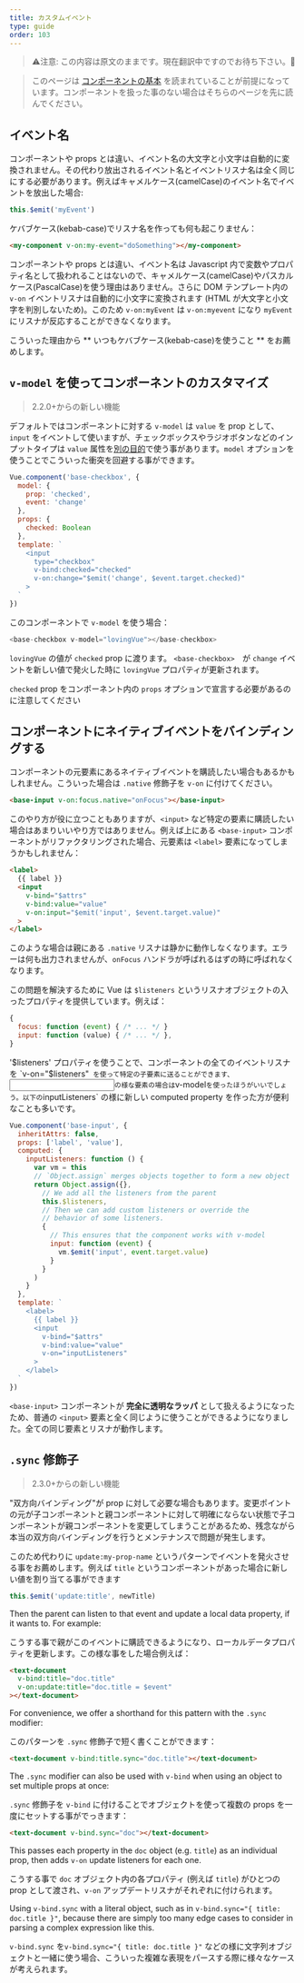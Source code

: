 ```yaml
---
title: カスタムイベント
type: guide
order: 103
---
```


> ⚠️注意: この内容は原文のままです。現在翻訳中ですのでお待ち下さい。🙏

> このページは [コンポーネントの基本](components.html) を読まれていることが前提になっています。コンポーネントを扱った事のない場合はそちらのページを先に読んでください。

## イベント名

コンポーネントや props とは違い、イベント名の大文字と小文字は自動的に変換されません。その代わり放出されるイベント名とイベントリスナ名は全く同じにする必要があります。例えばキャメルケース(camelCase)のイベント名でイベントを放出した場合:

```js
this.$emit('myEvent')
```

ケバブケース(kebab-case)でリスナ名を作っても何も起こりません：

```html
<my-component v-on:my-event="doSomething"></my-component>
```

コンポーネントや props とは違い、イベント名は Javascript 内で変数やプロパティ名として扱われることはないので、キャメルケース(camelCase)やパスカルケース(PascalCase)を使う理由はありません。さらに DOM テンプレート内の `v-on` イベントリスナは自動的に小文字に変換されます (HTML が大文字と小文字を判別しないため)。このため `v-on:myEvent` は `v-on:myevent` になり `myEvent` にリスナが反応することができなくなります。

こういった理由から ** いつもケバブケース(kebab-case)を使うこと ** をお薦めします。

## `v-model` を使ってコンポーネントのカスタマイズ

> 2.2.0+からの新しい機能

デフォルトではコンポーネントに対する `v-model` は `value` を prop として、`input` をイベントして使いますが、チェックボックスやラジオボタンなどのインプットタイプは `value` 属性を[別の目的](https://developer.mozilla.org/en-US/docs/Web/HTML/Element/input/checkbox#Value)で使う事があります。`model` オプションを使うことでこういった衝突を回避する事ができます。

```js
Vue.component('base-checkbox', {
  model: {
    prop: 'checked',
    event: 'change'
  },
  props: {
    checked: Boolean
  },
  template: `
    <input
      type="checkbox"
      v-bind:checked="checked"
      v-on:change="$emit('change', $event.target.checked)"
    >
  `
})
```

このコンポーネントで `v-model` を使う場合：

```js
<base-checkbox v-model="lovingVue"></base-checkbox>
```

`lovingVue` の値が `checked` prop に渡ります。 `<base-checkbox>`　が `change` イベントを新しい値で発火した時に `lovingVue` プロパティが更新されます。

<p class="tip"><code>checked</code> prop をコンポーネント内の <code>props</code> オプションで宣言する必要があるのに注意してください</p>

## コンポーネントにネイティブイベントをバインディングする

コンポーネントの元要素にあるネイティブイベントを購読したい場合もあるかもしれません。こういった場合は `.native` 修飾子を `v-on` に付けてください。

```html
<base-input v-on:focus.native="onFocus"></base-input>
```

このやり方が役に立つこともありますが、`<input>` など特定の要素に購読したい場合はあまりいいやり方ではありません。例えば上にある `<base-input>` コンポーネントがリファクタリングされた場合、元要素は `<label>` 要素になってしまうかもしれません：

```html
<label>
  {{ label }}
  <input
    v-bind="$attrs"
    v-bind:value="value"
    v-on:input="$emit('input', $event.target.value)"
  >
</label>
```

このような場合は親にある `.native` リスナは静かに動作しなくなります。エラーは何も出力されませんが、`onFocus` ハンドラが呼ばれるはずの時に呼ばれなくなります。

この問題を解決するために Vue は `$listeners` というリスナオブジェクトの入ったプロパティを提供しています。例えば：

```js
{
  focus: function (event) { /* ... */ }
  input: function (value) { /* ... */ },
}
```

'$listeners' プロパティを使うことで、コンポーネントの全てのイベントリスナを `v-on="$listeners"` を使って特定の子要素に送ることができます、`<input>` の様な要素の場合は `v-model` を使ったほうがいいでしょう。以下の `inputListeners` の様に新しい computed property を作った方が便利なことも多いです。

```js
Vue.component('base-input', {
  inheritAttrs: false,
  props: ['label', 'value'],
  computed: {
    inputListeners: function () {
      var vm = this
      // `Object.assign` merges objects together to form a new object
      return Object.assign({},
        // We add all the listeners from the parent
        this.$listeners,
        // Then we can add custom listeners or override the
        // behavior of some listeners.
        {
          // This ensures that the component works with v-model
          input: function (event) {
            vm.$emit('input', event.target.value)
          }
        }
      )
    }
  },
  template: `
    <label>
      {{ label }}
      <input
        v-bind="$attrs"
        v-bind:value="value"
        v-on="inputListeners"
      >
    </label>
  `
})
```

`<base-input>` コンポーネントが **完全に透明なラッパ** として扱えるようになったため、普通の `<input>` 要素と全く同じように使うことができるようになりました。全ての同じ要素とリスナが動作します。

## `.sync` 修飾子

> 2.3.0+からの新しい機能

"双方向バインディング"が prop に対して必要な場合もあります。変更ポイントの元が子コンポーネントと親コンポーネントに対して明確にならない状態で子コンポーネントが親コンポーネントを変更してしまうことがあるため、残念ながら本当の双方向バインディングを行うとメンテナンスで問題が発生します。

このため代わりに `update:my-prop-name` というパターンでイベントを発火させる事をお薦めします。例えば `title` というコンポーネントがあった場合に新しい値を割り当てる事ができます

```js
this.$emit('update:title', newTitle)
```

Then the parent can listen to that event and update a local data property, if it wants to. For example:

こうする事で親がこのイベントに購読できるようになり、ローカルデータプロパティを更新します。この様な事をした場合例えば：

```html
<text-document
  v-bind:title="doc.title"
  v-on:update:title="doc.title = $event"
></text-document>
```

For convenience, we offer a shorthand for this pattern with the `.sync` modifier:

このパターンを `.sync` 修飾子で短く書くことができます：

```html
<text-document v-bind:title.sync="doc.title"></text-document>
```

The `.sync` modifier can also be used with `v-bind` when using an object to set multiple props at once:

`.sync` 修飾子を `v-bind` に付けることでオブジェクトを使って複数の props を一度にセットする事がでっきます：

```html
<text-document v-bind.sync="doc"></text-document>
```

This passes each property in the `doc` object (e.g. `title`) as an individual prop, then adds `v-on` update listeners for each one.

こうする事で `doc` オブジェクト内の各プロパティ (例えば `title`) がひとつの prop として渡され、`v-on` アップデートリスナがそれぞれに付けられます。

<p class="tip">Using <code>v-bind.sync</code> with a literal object, such as in <code>v-bind.sync="{ title: doc.title }"</code>, because there are simply too many edge cases to consider in parsing a complex expression like this.</p>

<p class="tip"><code>v-bind.sync</code> を<code>v-bind.sync="{ title: doc.title }"</code> などの様に文字列オブジェクトと一緒に使う場合、こういった複雑な表現をパースする際に様々なケースが考えられます。</p>
